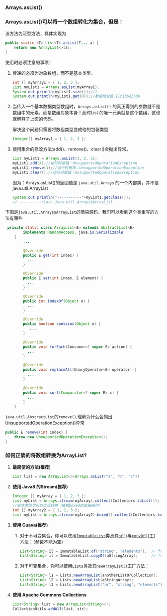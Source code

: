 ### Arrays.asList()

### Arrays.asList()可以将一个数组转化为集合，但是：

该方法为泛型方法，具体实现为

```Java
public static <T> List<T> asList(T... a) {
    return new ArrayList<>(a);
}
```

使用时必须注意的事项：

1. 传递的必须为对象数组，而不是基本类型。

   ```Java
   int [] myArray1 = { 1, 2, 3 };
   List myList1 = Arrays.asList(myArray1);
   System.out.println(myList1.size());//1
   System.out.println(myList1.get(0));//数组地址值 [I@1b6d3586
   ```

2. 当传入一个基本数据类型数组时，`Arrays.asList()` 的真正得到的参数就不是数组中的元素，而是数组对象本身！此时List 的唯一元素就是这个数组，这也就解释了上面的代码。

   解决这个问题只需要将数组类型变成他的包装类型

   ```Java
   Integer[] myArray1 = { 1, 2, 3 };
   ```

3. 使用集合的修改方法:add()、remove()、clear()会抛出异常。

   ```Java
   List myList1 = Arrays.asList(1, 2, 3);
   myList1.add(4);//运行时报错：UnsupportedOperationException
   myList1.remove(1);//运行时报错：UnsupportedOperationException
   myList1.clear();//运行时报错：UnsupportedOperationException
   ```

   因为：Arrays.asList()的返回值是 `java.util.Arrays` 的一个内部类，并不是java.util.ArrayList

   ```Java
   System.out.println("-----------"+myList1.getClass());
   //-----------class java.util.Arrays$ArrayList
   ```

下图是`java.util.Arrays$ArrayList`的简易源码，我们可以看到这个类重写的方法有哪些

```Java
 private static class ArrayList<E> extends AbstractList<E>
        implements RandomAccess, java.io.Serializable
    {
        ...

        @Override
        public E get(int index) {
          ...
        }

        @Override
        public E set(int index, E element) {
          ...
        }

        @Override
        public int indexOf(Object o) {
          ...
        }

        @Override
        public boolean contains(Object o) {
           ...
        }

        @Override
        public void forEach(Consumer<? super E> action) {
          ...
        }

        @Override
        public void replaceAll(UnaryOperator<E> operator) {
          ...
        }

        @Override
        public void sort(Comparator<? super E> c) {
          ...
        }
    }
```

`java.util.AbstractList`的`remove()`,理解为什么会抛出UnsupportedOperationException()异常

```Java
public E remove(int index) {
    throw new UnsupportedOperationException();
}
```

### 如何正确的将数组转换为ArrayList?

1. **最简便的方法(推荐)**

   ```Java
   List list = new ArrayList<>(Arrays.asList("a", "b", "c"))
   ```

2. **使用 Java8 的Stream(推荐)**

   ```Java
   Integer [] myArray = { 1, 2, 3 };
   List myList = Arrays.stream(myArray).collect(Collectors.toList());
   //基本类型也可以实现转换（依赖boxed的装箱操作）
   int [] myArray2 = { 1, 2, 3 };
   List myList = Arrays.stream(myArray2).boxed().collect(Collectors.toList());
   ```

3. **使用 Guava(推荐)**

   1. 对于不可变集合，你可以使用[`ImmutableList`](https://github.com/google/guava/blob/master/guava/src/com/google/common/collect/ImmutableList.java)类及其[`of()`](https://github.com/google/guava/blob/master/guava/src/com/google/common/collect/ImmutableList.java#L101)与[`copyOf()`](https://github.com/google/guava/blob/master/guava/src/com/google/common/collect/ImmutableList.java#L225)工厂方法：（参数不能为空）

      ```Java
      List<String> il = ImmutableList.of("string", "elements");  // from varargs
      List<String> il = ImmutableList.copyOf(aStringArray);      // from array
      ```

   2. 对于可变集合，你可以使用[`Lists`](https://github.com/google/guava/blob/master/guava/src/com/google/common/collect/Lists.java)类及其[`newArrayList()`](https://github.com/google/guava/blob/master/guava/src/com/google/common/collect/Lists.java#L87)工厂方法：

      ```Java
      List<String> l1 = Lists.newArrayList(anotherListOrCollection);    // from collection
      List<String> l2 = Lists.newArrayList(aStringArray);               // from array
      List<String> l3 = Lists.newArrayList("or", "string", "elements"); // from varargs
      ```

4. **使用 Apache Commons Collections**

   ```Java
   List<String> list = new ArrayList<String>();
   CollectionUtils.addAll(list, str);
   ```

   